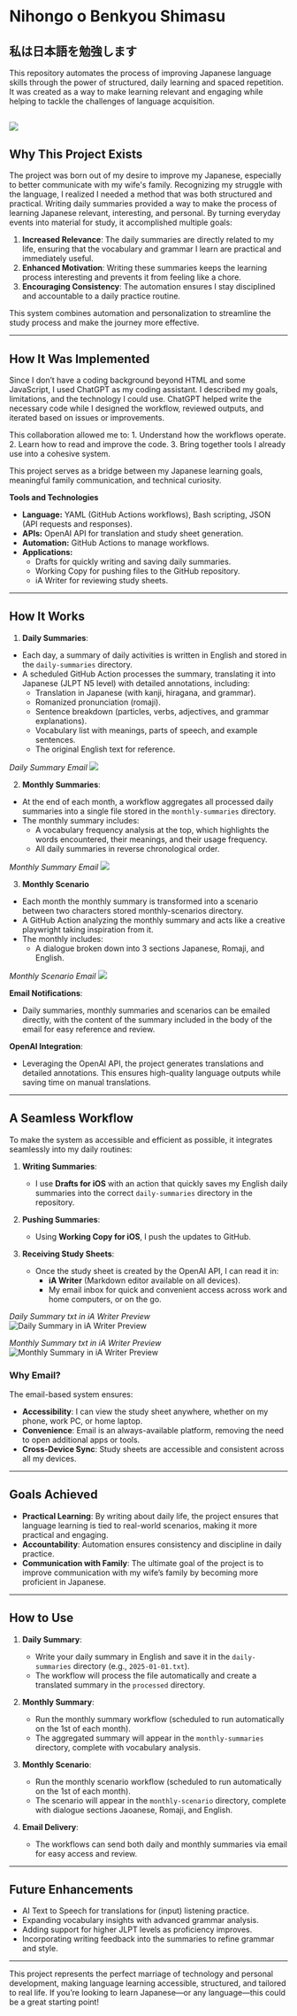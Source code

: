 # Nihongo o Benkyou Shimasu
## 私は日本語を勉強します

This repository automates the process of improving Japanese language skills through the power of structured, daily learning and spaced repetition. It was created as a way to make learning relevant and engaging while helping to tackle the challenges of language acquisition.

![](/images/nihongo-o-benkyou-shimasu-1.png)
---

## **Why This Project Exists**

The project was born out of my desire to improve my Japanese, especially to better communicate with my wife's family. Recognizing my struggle with the language, I realized I needed a method that was both structured and practical. Writing daily summaries provided a way to make the process of learning Japanese relevant, interesting, and personal. By turning everyday events into material for study, it accomplished multiple goals:

1. **Increased Relevance**: The daily summaries are directly related to my life, ensuring that the vocabulary and grammar I learn are practical and immediately useful.
2. **Enhanced Motivation**: Writing these summaries keeps the learning process interesting and prevents it from feeling like a chore.
3. **Encouraging Consistency**: The automation ensures I stay disciplined and accountable to a daily practice routine.

This system combines automation and personalization to streamline the study process and make the journey more effective.

---

## **How It Was Implemented**

Since I don’t have a coding background beyond HTML and some JavaScript, I used ChatGPT as my coding assistant. I described my goals, limitations, and the technology I could use. ChatGPT helped write the necessary code while I designed the workflow, reviewed outputs, and iterated based on issues or improvements.

This collaboration allowed me to:
	1.	Understand how the workflows operate.
	2.	Learn how to read and improve the code.
	3.	Bring together tools I already use into a cohesive system.

This project serves as a bridge between my Japanese learning goals, meaningful family communication, and technical curiosity.

**Tools and Technologies**
- **Language:** YAML (GitHub Actions workflows), Bash scripting, JSON (API requests and responses).
- **APIs:** OpenAI API for translation and study sheet generation.
- **Automation:** GitHub Actions to manage workflows.
- **Applications:**
   - Drafts for quickly writing and saving daily summaries.
   - Working Copy for pushing files to the GitHub repository.
   - iA Writer for reviewing study sheets.

---

## **How It Works**

1. **Daily Summaries**:
- Each day, a summary of daily activities is written in English and stored in the `daily-summaries` directory.
- A scheduled GitHub Action processes the summary, translating it into Japanese (JLPT N5 level) with detailed annotations, including:
	 - Translation in Japanese (with kanji, hiragana, and grammar).
	 - Romanized pronunciation (romaji).
	 - Sentence breakdown (particles, verbs, adjectives, and grammar explanations).
	 - Vocabulary list with meanings, parts of speech, and example sentences.
	 - The original English text for reference.

*Daily Summary Email*
![](/images/nihongo-o-benkyou-shimasu-1.png)

2. **Monthly Summaries**:
- At the end of each month, a workflow aggregates all processed daily summaries into a single file stored in the `monthly-summaries` directory.
- The monthly summary includes:
	- A vocabulary frequency analysis at the top, which highlights the words encountered, their meanings, and their usage frequency.
	- All daily summaries in reverse chronological order.

*Monthly Summary Email*
![](/images/nihongo-o-benkyou-shimasu-2.png)

3. **Monthly Scenario**
- Each month the monthly summary is transformed into a scenario between two characters stored monthly-scenarios directory.
- A GitHub Action analyzing the monthly summary and acts like a creative playwright taking inspiration from it.
- The monthly includes:
	- A dialogue broken down into 3 sections Japanese, Romaji, and English.

*Monthly Scenario Email*
![](/images/nihongo-o-benkyou-shimasu-7.png)

**Email Notifications**:
  - Daily summaries, monthly summaries and scenarios can be emailed directly, with the content of the summary included in the body of the email for easy reference and review.

**OpenAI Integration**:
  - Leveraging the OpenAI API, the project generates translations and detailed annotations. This ensures high-quality language outputs while saving time on manual translations.

---

## **A Seamless Workflow**

To make the system as accessible and efficient as possible, it integrates seamlessly into my daily routines:

1. **Writing Summaries**:
   - I use **Drafts for iOS** with an action that quickly saves my English daily summaries into the correct `daily-summaries` directory in the repository.

2. **Pushing Summaries**:
   - Using **Working Copy for iOS**, I push the updates to GitHub.

3. **Receiving Study Sheets**:
   - Once the study sheet is created by the OpenAI API, I can read it in:
     - **iA Writer** (Markdown editor available on all devices).
     - My email inbox for quick and convenient access across work and home computers, or on the go.

*Daily Summary txt in iA Writer Preview*
![*Daily Summary in iA Writer Preview*](/images/nihongo-o-benkyou-shimasu-6.png)

*Monthly Summary txt in iA Writer Preview*
![*Monthly Summary in iA Writer Preview*](/images/nihongo-o-benkyou-shimasu-5.png)

### **Why Email?**
The email-based system ensures:
- **Accessibility**: I can view the study sheet anywhere, whether on my phone, work PC, or home laptop.
- **Convenience**: Email is an always-available platform, removing the need to open additional apps or tools.
- **Cross-Device Sync**: Study sheets are accessible and consistent across all my devices.

---

## **Goals Achieved**

- **Practical Learning**: By writing about daily life, the project ensures that language learning is tied to real-world scenarios, making it more practical and engaging.
- **Accountability**: Automation ensures consistency and discipline in daily practice.
- **Communication with Family**: The ultimate goal of the project is to improve communication with my wife’s family by becoming more proficient in Japanese.

---

## **How to Use**

1. **Daily Summary**:
   - Write your daily summary in English and save it in the `daily-summaries` directory (e.g., `2025-01-01.txt`).
   - The workflow will process the file automatically and create a translated summary in the `processed` directory.

2. **Monthly Summary**:
   - Run the monthly summary workflow (scheduled to run automatically on the 1st of each month).
   - The aggregated summary will appear in the `monthly-summaries` directory, complete with vocabulary analysis.

3. **Monthly Scenario**:
   - Run the monthly scenario workflow (scheduled to run automatically on the 1st of each month).
   - The scenario will appear in the `monthly-scenario` directory, complete with dialogue sections Jaoanese, Romaji, and English.

4. **Email Delivery**:
   - The workflows can send both daily and monthly summaries via email for easy access and review.

---

## **Future Enhancements**

- AI Text to Speech for translations for (input) listening practice.
- Expanding vocabulary insights with advanced grammar analysis.
- Adding support for higher JLPT levels as proficiency improves.
- Incorporating writing feedback into the summaries to refine grammar and style.

---

This project represents the perfect marriage of technology and personal development, making language learning accessible, structured, and tailored to real life. If you’re looking to learn Japanese—or any language—this could be a great starting point!
